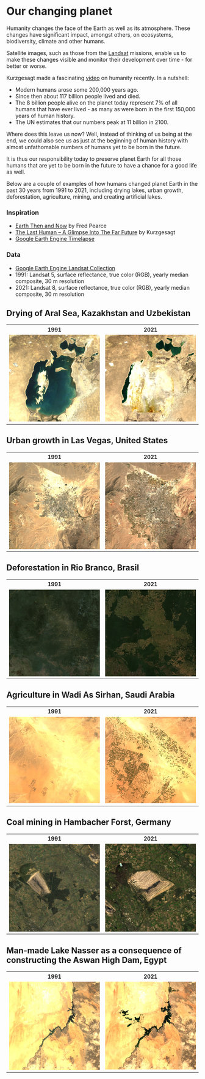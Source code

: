 # Our changing planet

Humanity changes the face of the Earth as well as its atmosphere. These changes have significant impact, amongst others, on ecosystems, biodiversity, climate and other humans.

Satellite images, such as those from the [Landsat](https://landsat.gsfc.nasa.gov/) missions, enable us to make these changes visible and monitor their development over time - for better or worse.

Kurzgesagt made a fascinating [video](https://www.youtube.com/watch?v=LEENEFaVUzU) on humanity recently. In a nutshell:

- Modern humans arose some 200,000 years ago.
- Since then about 117 billion people lived and died.
- The 8 billion people alive on the planet today represent 7% of all humans that have ever lived - as many as were born in the first 150,000 years of human history.
- The UN estimates that our numbers peak at 11 billion in 2100.

Where does this leave us now? Well, instead of thinking of us being at the end, we could also see us as just at the beginning of human history with almost unfathomable numbers of humans yet to be born in the future.

It is thus our responsibility today to preserve planet Earth for all those humans that are yet to be born in the future to have a chance for a good life as well.

Below are a couple of examples of how humans changed planet Earth in the past 30 years from 1991 to 2021, including drying lakes, urban growth, deforestation, agriculture, mining, and creating artificial lakes.

### Inspiration

- [Earth Then and Now](https://www.goodreads.com/book/show/27303880-earth-then-and-now) by Fred Pearce
- [The Last Human – A Glimpse Into The Far Future](https://www.youtube.com/watch?v=LEENEFaVUzU) by Kurzgesagt
- [Google Earth Engine Timelapse](https://earthengine.google.com/timelapse)

### Data

- [Google Earth Engine Landsat Collection](https://developers.google.com/earth-engine/datasets/catalog/landsat)
- 1991: Landsat 5, surface reflectance, true color (RGB), yearly median composite, 30 m resolution
- 2021: Landsat 8, surface reflectance, true color (RGB), yearly median composite, 30 m resolution

## Drying of Aral Sea, Kazakhstan and Uzbekistan

<table>
	<tr>
		<th>1991</th>
		<th>2021</th>
	</tr>
	<tr>
		<td> <img src="images/aral_sea_1991.png" style="max-width:100%;height:auto" /> </td>
		<td> <img src="images/aral_sea_2021.png" style="max-width:100%;height:auto" /> </td>
	</tr>
</table>

## Urban growth in Las Vegas, United States

<table>
	<tr>
		<th>1991</th>
		<th>2021</th>
	</tr>
	<tr>
		<td> <img src="images/las_vegas_1991.png" style="max-width:100%;height:auto" /> </td>
		<td> <img src="images/las_vegas_2021.png" style="max-width:100%;height:auto" /> </td>
	</tr>
</table>

## Deforestation in Rio Branco, Brasil

<table>
	<tr>
		<th>1991</th>
		<th>2021</th>
	</tr>
	<tr>
		<td> <img src="images/rio_branco_1991.png" style="max-width:100%;height:auto" /> </td>
		<td> <img src="images/rio_branco_2021.png" style="max-width:100%;height:auto" /> </td>
	</tr>
</table>

## Agriculture in Wadi As Sirhan, Saudi Arabia

<table>
	<tr>
		<th>1991</th>
		<th>2021</th>
	</tr>
	<tr>
		<td> <img src="images/wadi_as_sirhan_1991.png" style="max-width:100%;height:auto" /> </td>
		<td> <img src="images/wadi_as_sirhan_2021.png" style="max-width:100%;height:auto" /> </td>
	</tr>
</table>

## Coal mining in Hambacher Forst, Germany

<table>
	<tr>
		<th>1991</th>
		<th>2021</th>
	</tr>
	<tr>
		<td> <img src="images/hambacher_forst_1991.png" style="max-width:100%;height:auto" /> </td>
		<td> <img src="images/hambacher_forst_2021.png" style="max-width:100%;height:auto" /> </td>
	</tr>
</table>

## Man-made Lake Nasser as a consequence of constructing the Aswan High Dam, Egypt

<table>
	<tr>
		<th>1991</th>
		<th>2021</th>
	</tr>
	<tr>
		<td> <img src="images/lake_nasser_1991.png" style="max-width:100%;height:auto" /> </td>
		<td> <img src="images/lake_nasser_2021.png" style="max-width:100%;height:auto" /> </td>
	</tr>
</table>